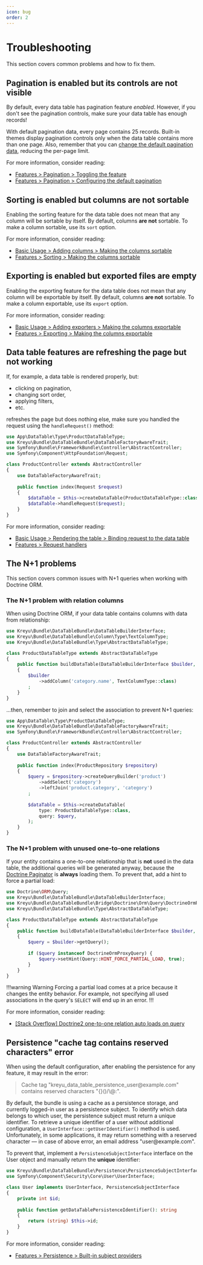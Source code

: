 ```yaml
---
icon: bug
order: 2
---
```


# Troubleshooting

This section covers common problems and how to fix them.

## Pagination is enabled but its controls are not visible

By default, every data table has pagination feature _enabled_.
However, if you don't see the pagination controls, make sure your data table has enough records!

With default pagination data, every page contains 25 records.
Built-in themes display pagination controls only when the data table contains more than one page.
Also, remember that you can [change the default pagination data](features/pagination.md#configuring-default-pagination), reducing the per-page limit.

For more information, consider reading:

- [Features > Pagination > Toggling the feature](features/pagination.md#toggling-the-feature)
- [Features > Pagination > Configuring the default pagination](features/pagination.md#configuring-default-pagination)

## Sorting is enabled but columns are not sortable

Enabling the sorting feature for the data table does not mean that any column will be sortable by itself.
By default, columns **are not** sortable. To make a column sortable, use its `sort` option.

For more information, consider reading:

- [Basic Usage > Adding columns > Making the columns sortable](basic-usage/adding-columns.md#making-the-columns-sortable)
- [Features > Sorting > Making the columns sortable](features/sorting.md#making-the-columns-sortable)

## Exporting is enabled but exported files are empty

Enabling the exporting feature for the data table does not mean that any column will be exportable by itself.
By default, columns **are not** sortable. To make a column exportable, use its `export` option.

For more information, consider reading:

- [Basic Usage > Adding exporters > Making the columns exportable](basic-usage/exporting-the-data.md#making-the-columns-exportable)
- [Features > Exporting > Making the columns exportable](features/exporting.md#making-the-columns-exportable)

## Data table features are refreshing the page but not working

If, for example, a data table is rendered properly, but:
- clicking on pagination,
- changing sort order,
- applying filters,
- etc.

refreshes the page but does nothing else, make sure you handled the request using the `handleRequest()` method:

```php #13 src/Controller/ProductController.php
use App\DataTable\Type\ProductDataTableType;
use Kreyu\Bundle\DataTableBundle\DataTableFactoryAwareTrait;
use Symfony\Bundle\FrameworkBundle\Controller\AbstractController;
use Symfony\Component\HttpFoundation\Request;

class ProductController extends AbstractController
{
    use DataTableFactoryAwareTrait;
    
    public function index(Request $request)
    {
        $dataTable = $this->createDataTable(ProductDataTableType::class);
        $dataTable->handleRequest($request);
    }
}
```

For more information, consider reading:

- [Basic Usage > Rendering the table > Binding request to the data table](basic-usage/rendering-the-table.md#binding-request-to-the-data-table)
- [Features > Request handlers](features/request-handlers.md)

## The N+1 problems

This section covers common issues with N+1 queries when working with Doctrine ORM.  

### The N+1 problem with relation columns

When using Doctrine ORM, if your data table contains columns with data from relationship:

```php # src/DataTable/Type/ProductDataTableType.php
use Kreyu\Bundle\DataTableBundle\DataTableBuilderInterface;
use Kreyu\Bundle\DataTableBundle\Column\Type\TextColumnType;
use Kreyu\Bundle\DataTableBundle\Type\AbstractDataTableType;

class ProductDataTableType extends AbstractDataTableType
{
    public function buildDataTable(DataTableBuilderInterface $builder, array $options): void
    {
        $builder
            ->addColumn('category.name', TextColumnType::class)
        ;
    }
}
```

...then, remember to join and select the association to prevent N+1 queries:

```php # src/Controller/ProductController.php
use App\DataTable\Type\ProductDataTableType;
use Kreyu\Bundle\DataTableBundle\DataTableFactoryAwareTrait;
use Symfony\Bundle\FrameworkBundle\Controller\AbstractController;

class ProductController extends AbstractController
{
    use DataTableFactoryAwareTrait;
    
    public function index(ProductRepository $repository)
    {
        $query = $repository->createQueryBuilder('product')
            ->addSelect('category')
            ->leftJoin('product.category', 'category')
        ;
        
        $dataTable = $this->createDataTable(
            type: ProductDataTableType::class, 
            query: $query,
        );
    }
}
```

### The N+1 problem with unused one-to-one relations

If your entity contains a one-to-one relationship that is **not** used in the data table,
the additional queries will be generated anyway, because the [Doctrine Paginator](https://www.doctrine-project.org/projects/doctrine-orm/en/2.15/tutorials/pagination.html) is **always** loading them.
To prevent that, add a hint to force a partial load:

```php # src/DataTable/Type/ProductDataTableType.php
use Doctrine\ORM\Query;
use Kreyu\Bundle\DataTableBundle\DataTableBuilderInterface;
use Kreyu\Bundle\DataTableBundle\Bridge\Doctrine\Orm\Query\DoctrineOrmProxyQuery;
use Kreyu\Bundle\DataTableBundle\Type\AbstractDataTableType;

class ProductDataTableType extends AbstractDataTableType
{
    public function buildDataTable(DataTableBuilderInterface $builder, array $options): void
    {
        $query = $builder->getQuery();
        
        if ($query instanceof DoctrineOrmProxyQuery) {
            $query->setHint(Query::HINT_FORCE_PARTIAL_LOAD, true);
        }
    }
}
```

!!!warning Warning
Forcing a partial load comes at a price because it changes the entity behavior.
For example, not specifying all used associations in the query's `SELECT` will end up in an error.
!!!

For more information, consider reading:

- [[Stack Overflow] Doctrine2 one-to-one relation auto loads on query](https://stackoverflow.com/questions/12362901/doctrine2-one-to-one-relation-auto-loads-on-query/22253783#22253783)

## Persistence "cache tag contains reserved characters" error

When using the default configuration, after enabling the persistence for any feature, it may result in the error:

> Cache tag "kreyu_data_table_persistence_user\@example.com" contains reserved characters "{}()/\\@:".

By default, the bundle is using a cache as a persistence storage, and currently logged-in user as a persistence subject.
To identify which data belongs to which user, the persistence subject must return a unique identifier.
To retrieve a unique identifier of a user without additional configuration, a `UserInterface::getUserIdentifier()` method is used.
Unfortunately, in some applications, it may return something with a reserved character — in case of above error, an email address "user\@example.com".

To prevent that, implement a `PersistenceSubjectInterface` interface on the User object and manually return the **unique** identifier:

```php # src/Entity/User.php
use Kreyu\Bundle\DataTableBundle\Persistence\PersistenceSubjectInterface;
use Symfony\Component\Security\Core\User\UserInterface;

class User implements UserInterface, PersistenceSubjectInterface
{
    private int $id;
    
    public function getDataTablePersistenceIdentifier(): string
    {
        return (string) $this->id;
    }
}
```

For more information, consider reading:

- [Features > Persistence > Built-in subject providers](features/persistence.md#built-in-subject-providers)
